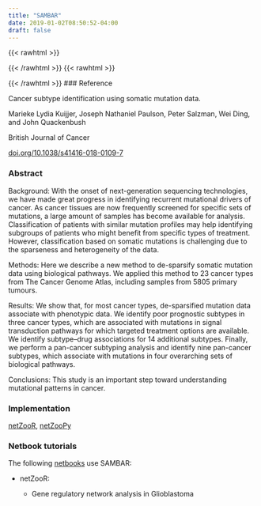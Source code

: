 ```yaml
---
title: "SAMBAR"
date: 2019-01-02T08:50:52-04:00
draft: false
---
```


{{< rawhtml >}}
<script type='text/javascript' src='https://d1bxh8uas1mnw7.cloudfront.net/assets/embed.js'></script>
{{< /rawhtml >}}
{{< rawhtml >}}
<div data-badge-popover="right" data-badge-type="donut" data-doi="10.1038/s41416-018-0109-7" data-hide-no-mentions="true" class="altmetric-embed"></div>
{{< /rawhtml >}}
### Reference

Cancer subtype identification using somatic mutation data. 

Marieke Lydia Kuijjer, Joseph Nathaniel Paulson, Peter Salzman, Wei Ding, and John Quackenbush

British Journal of Cancer

[doi.org/10.1038/s41416-018-0109-7](https://www.nature.com/articles/s41416-018-0109-7)

### Abstract

Background:
With the onset of next-generation sequencing technologies, we have made great progress in identifying recurrent mutational drivers of cancer. As cancer tissues are now frequently screened for specific sets of mutations, a large amount of samples has become available for analysis. Classification of patients with similar mutation profiles may help identifying subgroups of patients who might benefit from specific types of treatment. However, classification based on somatic mutations is challenging due to the sparseness and heterogeneity of the data.

Methods:
Here we describe a new method to de-sparsify somatic mutation data using biological pathways. We applied this method to 23 cancer types from The Cancer Genome Atlas, including samples from 5805 primary tumours.

Results:
We show that, for most cancer types, de-sparsified mutation data associate with phenotypic data. We identify poor prognostic subtypes in three cancer types, which are associated with mutations in signal transduction pathways for which targeted treatment options are available. We identify subtype–drug associations for 14 additional subtypes. Finally, we perform a pan-cancer subtyping analysis and identify nine pan-cancer subtypes, which associate with mutations in four overarching sets of biological pathways.

Conclusions:
This study is an important step toward understanding mutational patterns in cancer.

### Implementation

[netZooR](https://github.com/netZoo/netZooR), [netZooPy](https://github.com/netZoo/netZooPy)

### Netbook tutorials

The following [netbooks](http://netbooks.networkmedicine.org) use SAMBAR:

- netZooR:

    - Gene regulatory network analysis in Glioblastoma
